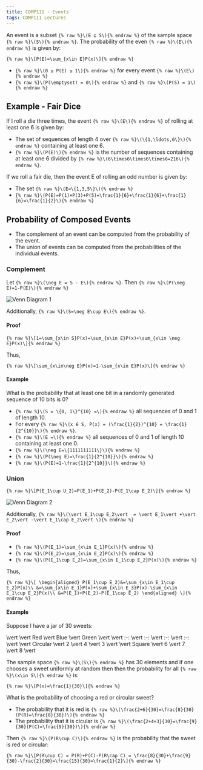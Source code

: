 ```yaml
---
title: COMP111 - Events
tags: COMP111 Lectures
---
```

An event is a subset `{% raw %}\(E ⊆ S\){% endraw %}` of the sample space `{% raw %}\(S\){% endraw %}`. The probability of the even `{% raw %}\(E\){% endraw %}` is given by:

`{% raw %}\[P(E)=\sum_{x\in E}P(x)\]{% endraw %}`

* `{% raw %}\(0 ≤ P(E) ≤ 1\){% endraw %}` for every event `{% raw %}\(E\){% endraw %}`
* `{% raw %}\(P(\emptyset) = 0\){% endraw %}` and `{% raw %}\(P(S) = 1\){% endraw %}`

## Example - Fair Dice
If I roll a die three times, the event `{% raw %}\(E\){% endraw %}` of rolling at least one 6 is given by:

* The set of sequences of length 4 over `{% raw %}\(\{1,\ldots,6\}\){% endraw %}` containing at least one 6.
* `{% raw %}\(P(E)\){% endraw %}` is the number of sequences containing at least one 6 divided by `{% raw %}\(6\times6\times6\times6=216\){% endraw %}`.

If we roll a fair die, then the event E of rolling an odd number is given by:

* The set `{% raw %}\(E=\{1,3,5\}\){% endraw %}`
* `{% raw %}\(P(E)=P(1)+P(3)+P(5)=\frac{1}{6}+\frac{1}{6}+\frac{1}{6}=\frac{1}{2}\){% endraw %}`

## Probability of Composed Events
* The complement of an event can be computed from the probability of the event.
* The union of events can be computed from the probabilities of the individual events.

### Complement
Let `{% raw %}\(\neg E = S - E\){% endraw %}`. Then `{% raw %}\(P(\neg E)=1-P(E)\){% endraw %}`

![Venn Diagram 1]({{site.baseurl}}/assets/COMP111/Lectures/2020-11-18-2-1.png)

Additionally, `{% raw %}\(S=\neg E\cup E\){% endraw %}`.

#### Proof

`{% raw %}\[1=\sum_{x\in S}P(x)=\sum_{x\in E}P(x)+\sum_{x\in \neg E}P(x)\]{% endraw %}`

Thus,

`{% raw %}\[\sum_{x\in\neg E}P(x)=1-\sum_{x\in E}P(x)\]{% endraw %}`

#### Example
What is the probability that at least one bit in a randomly generated sequence of 10 bits is 0?

* `{% raw %}\(S = \{0, 1\}^{10} =\){% endraw %}` all sequences of 0 and 1 of length 10.
* For every `{% raw %}\(x ∈ S, P(x) = (\frac{1}{2})^{10} = \frac{1}{2^{10}}\){% endraw %}`.
* `{% raw %}\(E =\){% endraw %}` all sequences of 0 and 1 of length 10 containing at least one 0.
* `{% raw %}\(\neg E=\{1111111111\}\){% endraw %}`
* `{% raw %}\(P(\neg E)=\frac{1}{2^{10}}\){% endraw %}`
* `{% raw %}\(P(E)=1-\frac{1}{2^{10}}\){% endraw %}`

### Union
`{% raw %}\[P(E_1\cup U_2)=P(E_1)+P(E_2)-P(E_1\cap E_2)\]{% endraw %}`

![Venn Diagram 2]({{site.baseurl}}/assets/COMP111/Lectures/2020-11-18-2-2.png)

Additionally, `{% raw %}\(\vert E_1\cup E_2\vert  = \vert E_1\vert +\vert E_2\vert -\vert E_1\cap E_2\vert \){% endraw %}`

#### Proof

* `{% raw %}\(P(E_1)=\sum_{x\in E_1}P(x)\){% endraw %}`
* `{% raw %}\(P(E_2)=\sum_{x\in E_2}P(x)\){% endraw %}`
* `{% raw %}\(P(E_1\cup E_2)=\sum_{x\in E_1\cup E_2}P(x)\){% endraw %}`

Thus,

`{% raw %}\[
\begin{aligned}
P(E_1\cup E_2)&=\sum_{x\in E_1\cup E_2}P(x)\\
&=\sum_{x\in E_1}P(x)+\sum_{x\in E_3}P(x)-\sum_{x\in E_1\cup E_2}P(x)\\
&=P(E_1)+P(E_2)-P(E_1\cap E_2)
\end{aligned}
\]{% endraw %}`

#### Example
Suppose I have a jar of 30 sweets:

\vert  \vert  Red \vert  Blue \vert  Green \vert 
\vert  :-: \vert  :-: \vert  :-: \vert  :-: \vert 
\vert  Circular \vert  2 \vert  4 \vert  3 \vert 
\vert  Square \vert  6 \vert  7 \vert  8 \vert 

The sample space `{% raw %}\(S\){% endraw %}` has 30 elements and if one chooses a sweet uniformly at random then then the probability for all `{% raw %}\(x\in S\){% endraw %}` is:

`{% raw %}\[P(x)=\frac{1}{30}\]{% endraw %}`

What is the probability of choosing a red or circular sweet?

* The probability that it is red is `{% raw %}\(\frac{2+6}{30}=\frac{8}{30}(P(R)=\frac{8}{30})\){% endraw %}`
* The probability that it is cicular is `{% raw %}\(\frac{2+4+3}{30}=\frac{9}{30}(P(C)=\frac{9}{30})\){% endraw %}`

Then `{% raw %}\(P(R\cup C)\){% endraw %}` is the probability that the sweet is red or circular:

`{% raw %}\[P(R\cup C) = P(R)+P(C)-P(R\cap C) = \frac{8}{30}+\frac{9}{30}-\frac{2}{30}=\frac{15}{30}=\frac{1}{2}\]{% endraw %}`
